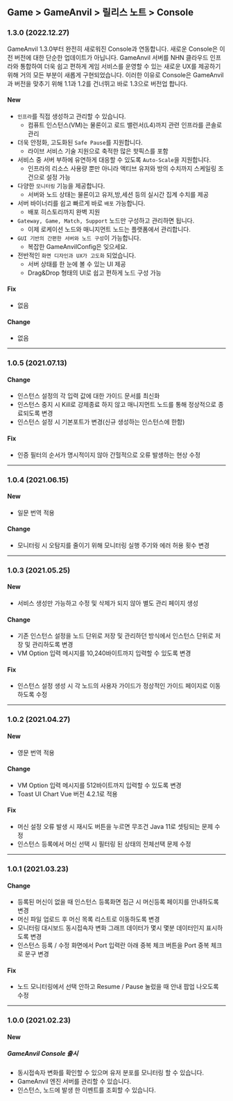 ## Game > GameAnvil > 릴리스 노트 > Console

### 1.3.0 (2022.12.27)

GameAnvil 1.3.0부터 완전히 새로워진 Console과 연동합니다. 새로운 Console은 이전 버전에 대한 단순한 업데이트가 아닙니다. GameAnvil 서버를 NHN 클라우드 인프라와 통합하여 더욱 쉽고 편하게 게임 서비스를 운영할 수 있는 새로운 UX를 제공하기 위해 거의 모든 부분이 새롭게 구현되었습니다. 이러한 이유로 Console은 GameAnvil과 버전을 맞추기 위해 1.1과 1.2를 건너뛰고 바로 1.3으로 버전업 합니다.

#### New

* ````인프라````를 직접 생성하고 관리할 수 있습니다.
    * 컴퓨트 인스턴스(VM)는 물론이고 로드 밸런서(L4)까지 관련 인프라를 콘솔로 관리
* 더욱 안정화, 고도화된 ````Safe Pause````를 지원합니다.
    * 라이브 서비스 기술 지원으로 축적한 많은 핫픽스를 포함
* 서비스 중 서버 부하에 유연하게 대응할 수 있도록 ````Auto-Scale````을 지원합니다.
    * 인프라의 리소스 사용량 뿐만 아니라 액티브 유저와 방의 수치까지 스케일링 조건으로 설정 가능
* 다양한 ````모니터링```` 기능을 제공합니다.
    * 서버와 노드 상태는 물론이고 유저,방,세션 등의 실시간 집계 수치를 제공
* 서버 바이너리를 쉽고 빠르게 바로 ````배포```` 가능합니다.
    * 배포 히스토리까지 완벽 지원
* ````Gateway, Game, Match, Support```` 노드만 구성하고 관리하면 됩니다.
    * 이제 로케이션 노드와 매니지먼트 노드는 플랫폼에서 관리합니다.
* ```GUI 기반의 간편한 서버와 노드 구성```이 가능합니다.
    * 복잡한 GameAnvilConfig은 잊으세요.
* 전반적인 ```화면 디자인과 UX가 고도화``` 되었습니다.
  * 서버 상태를 한 눈에 볼 수 있는 UI 제공
  * Drag&Drop 형태의 UI로 쉽고 편하게 노드 구성 가능


#### Fix

* 없음

#### Change

* 없음

---

### 1.0.5 (2021.07.13)

#### Change

* 인스턴스 설정의 각 입력 값에 대한 가이드 문서를 최신화
* 인스턴스 중지 시 Kill로 강제종료 하지 않고 매니지먼트 노드를 통해 정상적으로 종료되도록 변경
* 인스턴스 설정 시 기본포트가 변경(신규 생성하는 인스턴스에 한함)

#### Fix

* 인증 필터의 순서가 명시적이지 않아 간헐적으로 오류 발생하는 현상 수정

---

### 1.0.4 (2021.06.15)

#### New

* 일문 번역 적용

#### Change

* 모니터링 시 오탐지를 줄이기 위해 모니터링 실행 주기와 에러 허용 횟수 변경

---

### 1.0.3 (2021.05.25)

#### New

* 서비스 생성만 가능하고 수정 및 삭제가 되지 않아 별도 관리 페이지 생성

#### Change

* 기존 인스턴스 설정을 노드 단위로 저장 및 관리하던 방식에서 인스턴스 단위로 저장 및 관리하도록 변경
* VM Option 입력 메시지를 10,240바이트까지 입력할 수 있도록 변경

#### Fix

* 인스턴스 설정 생성 시 각 노드의 사용자 가이드가 정상적인 가이드 페이지로 이동하도록 수정

---

### 1.0.2 (2021.04.27)

#### New

* 영문 번역 적용

#### Change

* VM Option 입력 메시지를 512바이트까지 입력할 수 있도록 변경
* Toast UI Chart Vue 버전 4.2.1로 적용

#### Fix

* 머신 설정 오류 발생 시 재시도 버튼을 누르면 무조건 Java 11로 셋팅되는 문제 수정
* 인스턴스 등록에서 머신 선택 시 필터링 된 상태의 전체선택 문제 수정

---

### 1.0.1 (2021.03.23)

#### Change

* 등록된 머신이 없을 때 인스턴스 등록화면 접근 시 머신등록 페이지를 안내하도록 변경
* 머신 파일 업로드 후 머신 목록 리스트로 이동하도록 변경
* 모니터링 대시보드 동시접속자 변화 그래프 데이터가 몇시 몇분 데이터인지 표시하도록 변경
* 인스턴스 등록 / 수정 화면에서 Port 입력란 아래 중복 체크 버튼을 Port 중복 체크로 문구 변경

#### Fix

* 노드 모니터링에서 선택 안하고 Resume / Pause 눌렀을 때 안내 팝업 나오도록 수정

---

### 1.0.0 (2021.02.23)

#### New

##### GameAnvil Console 출시

* 동시접속자 변화를 확인할 수 있으며 유저 분포를 모니터링 할 수 있습니다.
* GameAnvil 엔진 서버를 관리할 수 있습니다.
* 인스턴스, 노드에 발생 한 이벤트를 조회할 수 있습니다.
